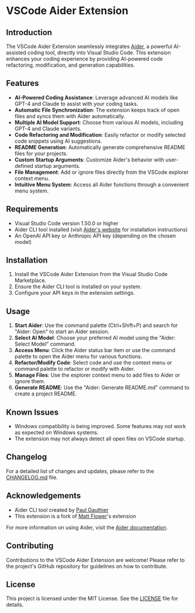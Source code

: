 # VSCode Aider Extension

## Introduction

The VSCode Aider Extension seamlessly integrates [Aider](https://aider.chat), a powerful AI-assisted coding tool, directly into Visual Studio Code. This extension enhances your coding experience by providing AI-powered code refactoring, modification, and generation capabilities.

## Features

- **AI-Powered Coding Assistance**: Leverage advanced AI models like GPT-4 and Claude to assist with your coding tasks.
- **Automatic File Synchronization**: The extension keeps track of open files and syncs them with Aider automatically.
- **Multiple AI Model Support**: Choose from various AI models, including GPT-4 and Claude variants.
- **Code Refactoring and Modification**: Easily refactor or modify selected code snippets using AI suggestions.
- **README Generation**: Automatically generate comprehensive README files for your projects.
- **Custom Startup Arguments**: Customize Aider's behavior with user-defined startup arguments.
- **File Management**: Add or ignore files directly from the VSCode explorer context menu.
- **Intuitive Menu System**: Access all Aider functions through a convenient menu system.

## Requirements

- Visual Studio Code version 1.50.0 or higher
- Aider CLI tool installed (visit [Aider's website](https://aider.chat) for installation instructions)
- An OpenAI API key or Anthropic API key (depending on the chosen model)

## Installation

1. Install the VSCode Aider Extension from the Visual Studio Code Marketplace.
2. Ensure the Aider CLI tool is installed on your system.
3. Configure your API keys in the extension settings.

## Usage

1. **Start Aider**: Use the command palette (Ctrl+Shift+P) and search for "Aider: Open" to start an Aider session.
2. **Select AI Model**: Choose your preferred AI model using the "Aider: Select Model" command.
3. **Access Menu**: Click the Aider status bar item or use the command palette to open the Aider menu for various functions.
4. **Refactor/Modify Code**: Select code and use the context menu or command palette to refactor or modify with Aider.
5. **Manage Files**: Use the explorer context menu to add files to Aider or ignore them.
6. **Generate README**: Use the "Aider: Generate README.md" command to create a project README.

## Known Issues

- Windows compatibility is being improved. Some features may not work as expected on Windows systems.
- The extension may not always detect all open files on VSCode startup.

## Changelog

For a detailed list of changes and updates, please refer to the [CHANGELOG.md](CHANGELOG.md) file.

## Acknowledgements

- Aider CLI tool created by [Paul Gauthier](https://github.com/paul-gauthier)
- This extension is a fork of [Matt Flower](https://github.com/mattflower)'s extension

For more information on using Aider, visit the [Aider documentation](https://aider.chat/docs/).

## Contributing

Contributions to the VSCode Aider Extension are welcome! Please refer to the project's GitHub repository for guidelines on how to contribute.

## License

This project is licensed under the MIT License. See the [LICENSE](LICENSE.md) file for details.
